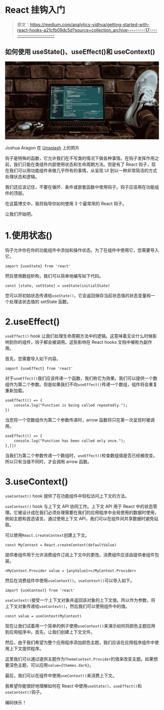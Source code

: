 # React 挂钩入门

> 原文：<https://medium.com/analytics-vidhya/getting-started-with-react-hooks-a21cfb09dc5d?source=collection_archive---------17----------------------->

## 如何使用 useState()、useEffect()和 useContext()

![](img/63fb93e2d41fb6a608b7ccbaf966b388.png)

Joshua Aragon 在 [Unsplash](https://unsplash.com?utm_source=medium&utm_medium=referral) 上的照片

钩子是特殊的函数，它允许我们在不写类的情况下做各种事情。在钩子发挥作用之前，我们只能在类组件内部使用状态和生命周期方法。但是有了 React 钩子，现在我们可以用功能组件来做几乎所有的事情，从呈现 UI 到以一种非常简洁的方式处理状态和逻辑。

我们还应该记住，不要在循环、条件或嵌套函数中使用钩子。钩子应该用在功能组件的顶层。

在这篇博文中，我将指导你如何使用 3 个最常用的 React 钩子。

让我们开始吧。

# 1.使用状态()

钩子允许你在你的功能组件中添加和操作状态。为了在组件中使用它，您需要导入它。

```
import {useState} from 'react'
```

然后使用数组析构，我们可以简单地编写如下代码。

```
const [state, setState] = useState(initialState)
```

您可以将初始状态传递给`useState()`，它会返回保存当前状态值的状态变量和一个处理该状态值的 setState 函数。

# 2.useEffect()

`useEffect()` hook 让我们处理生命周期方法中的逻辑。这意味着无论什么时候影响到你的组件，钩子都会被调用。这些影响在 React hooks 文档中被称为副作用。

首先，您需要导入如下内容。

```
import {useEffect} from 'react'
```

对于`useEffect()`我们应该传递一个函数，我们称它为效果。我们可以提供一个数组作为第二个参数。但是如果我们不向`useEffect()`传递一个数组，组件将会重复重新加载。

```
useEffect(() => {
    console.log("Function is being called repeatedly.");
})
```

当您将一个空数组作为第二个参数传递时，arrow 函数将只在第一次呈现时被调用。

```
useEffect(() => {
    console.log("Function has been called only once.");
},[])
```

当我们为第二个参数传递一个数组时，`useEffect()`检查数组值是否已经被改变。所以只有当值不同时，才会调用 arrow 函数。

# 3.useContext()

`useContext()` hook 提供了在功能组件中轻松访问上下文的方法。

`useContext()` hook 与上下文 API 协同工作。上下文 API 用于 React 中的状态管理。它被设计成在我们必须处理需要在我们的应用程序中全局使用的数据时使用，例如主题和首选语言。通过使用上下文 API，我们可以在组件间共享数据时避免钻取。

可以使用`React.createContext`创建上下文。

```
const MyContext = React.createContext(defaultValue)
```

提供者组件用于允许消费组件订阅上下文中的更改。消费组件应该由提供者组件包装。

```
<MyContext.Provider value = {anyValue}></MyContext.Provider>
```

然后在消费组件中使用`useContext()`。`useContext()`可以导入如下。

```
import {useContext} from 'react'
```

`useContext()`接受一个上下文对象并返回该对象的上下文值。所以作为参数，将上下文对象传递给`useContext()`，然后我们可以使用组件中的值。

```
const value = useContext(MyContext)
```

现在让我们试着用一个简单的例子使用`useContext()`来演示如何将颜色主题应用到应用程序中。首先，让我们创建上下文文件。

然后，由于我们希望为整个应用程序添加颜色主题，我们应该在应用程序组件中使用上下文提供程序。

这里我们可以通过提供主题作为`ThemeContext.Provider`的值来改变主题。如果想要深色主题，可以应用`value={themes.dark}`。

最后，我们可以在组件中使用`useContext()`来消费上下文。

我希望你能很好地理解如何在 React 中使用`useState()`、`useEffect()`和`useContext()`钩子。

编码快乐！